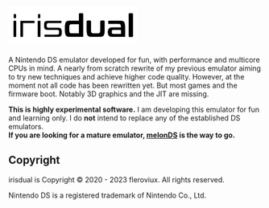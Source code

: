 <h2><img src="resources/logo-256x74.png"/></h2>

A Nintendo DS emulator developed for fun, with performance and multicore CPUs in mind.
A nearly from scratch rewrite of my previous emulator aiming to try new techniques and achieve higher code quality.
However, at the moment not all code has been rewritten yet. But most games and the firmware boot. Notably 3D graphics and the JIT are missing.


**This is highly experimental software.**
I am developing this emulator for fun and learning only.
I do **not** intend to replace any of the established DS emulators.  
**If you are looking for a mature emulator, [melonDS](https://github.com/melonDS-emu/melonDS) is the way to go.**

## Copyright

irisdual is Copyright © 2020 - 2023 fleroviux. All rights reserved.

Nintendo DS is a registered trademark of Nintendo Co., Ltd.
